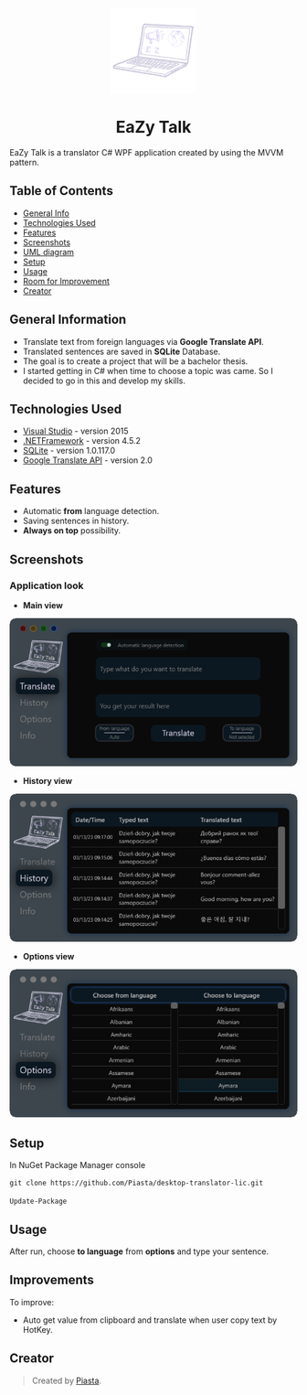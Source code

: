 <div align="center">
  <img src="./desktop-translator/Images/EaZy_Talk.png" width="150"/>
  <h1> EaZy Talk </h1>
</div>

EaZy Talk is a translator C# WPF application created by using the MVVM pattern.

## Table of Contents
* [General Info](#general-information)
* [Technologies Used](#technologies-used)
* [Features](#features)
* [Screenshots](#screenshots)
* [UML diagram](#uml-diagram)
* [Setup](#setup)
* [Usage](#usage)
* [Room for Improvement](#room-for-improvement)
* [Creator](#creator)
<!-- * [License](#license) -->


## General Information
- Translate text from foreign languages via **Google Translate API**.
- Translated sentences are saved in **SQLite** Database.
- The goal is to create a project that will be a bachelor thesis.
- I started getting in C# when time to choose a topic was came. So I decided to go in this and develop my skills.

## Technologies Used
- [Visual Studio](https://www.kunal-chowdhury.com/2015/07/download-visualstudio-2015.html) - version 2015
- [.NETFramework](https://learn.microsoft.com/pl-pl/dotnet/) - version 4.5.2
- [SQLite](https://sqlite.org/) - version 1.0.117.0
- [Google Translate API](https://cloud.google.com/translate) - version 2.0


## Features
- Automatic **from** language detection.
- Saving sentences in history.
- **Always on top** possibility.


## Screenshots
### Application look
- **Main view**
<img src="./desktop-translator/Images/Screenshots/Translate_shot.png"/>
  
- **History view**
<img src="./desktop-translator/Images/Screenshots/History_shot.png"/>

- **Options view**
<img src="./desktop-translator/Images/Screenshots/Options_shot.png"/>


## Setup
In NuGet Package Manager console

```
git clone https://github.com/Piasta/desktop-translator-lic.git

Update-Package
```
## Usage
After run, choose **to language** from **options** and type your sentence.


## Improvements

To improve:
- Auto get value from clipboard and translate when user copy text by HotKey.


## Creator
>Created by [Piasta](https://github.com/Piasta/).
